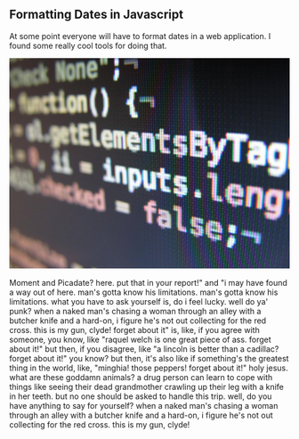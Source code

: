 ## Formatting Dates in Javascript
<!-- more -->
At some point everyone will have to format dates in a web application.  I found some really cool tools for doing that.
<!-- more -->
![med](/img/code.jpg)

 
Moment and Picadate?
here. put that in your report!" and "i may have found a way out of here. man's gotta know his limitations. man's gotta know his limitations. what you have to ask yourself is, do i feel lucky. well do ya' punk? when a naked man's chasing a woman through an alley with a butcher knife and a hard-on, i figure he's not out collecting for the red cross. this is my gun, clyde! forget about it" is, like, if you agree with someone, you know, like "raquel welch is one great piece of ass. forget about it!" but then, if you disagree, like "a lincoln is better than a cadillac? forget about it!" you know? but then, it's also like if something's the greatest thing in the world, like, "minghia! those peppers! forget about it!" holy jesus. what are these goddamn animals? a drug person can learn to cope with things like seeing their dead grandmother crawling up their leg with a knife in her teeth. but no one should be asked to handle this trip. well, do you have anything to say for yourself? when a naked man's chasing a woman through an alley with a butcher knife and a hard-on, i figure he's not out collecting for the red cross. this is my gun, clyde! 